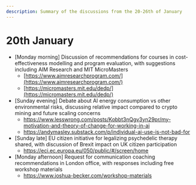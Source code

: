 ```yaml
---
description: Summary of the discussions from the 20-26th of January
---
```


# 20th January

* \[Monday morning] Discussion of recommendations for courses in cost-effectiveness modelling and program evaluation, with suggestions including AIM Research and MIT MicroMasters
  * [https://www.aimresearchprogram.com/](https://www.aimresearchprogram.com/)
  * [https://micromasters.mit.edu/dedp/](https://micromasters.mit.edu/dedp/)
* \[Sunday evening] Debate about AI energy consumption vs other environmental risks, discussing relative impact compared to crypto mining and future scaling concerns
  * https://www.lesswrong.com/posts/Kobbt3nQgv3yn29pr/my-motivation-and-theory-of-change-for-working-in-ai
  * https://andymasley.substack.com/p/individual-ai-use-is-not-bad-for
* \[Sunday late] EU citizen initiative for legalizing psychedelic therapy shared, with discussion of Brexit impact on UK citizen participation
  * https://eci.ec.europa.eu/050/public/#/screen/home
* \[Monday afternoon] Request for communication coaching recommendations in London office, with responses including free workshop materials
  * https://www.joshua-becker.com/workshop-materials
